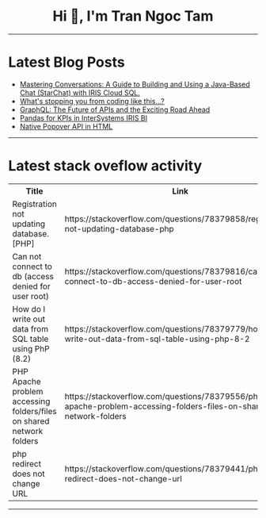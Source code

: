 <h1 align="center">Hi 👋, I'm Tran Ngoc Tam</h1>

---

# Latest Blog Posts 
<!-- BLOG-POST-LIST:START -->
- [Mastering Conversations: A Guide to Building and Using a Java-Based Chat &lpar;StarChat&rpar; with IRIS Cloud SQL.](https://dev.to/intersystems/mastering-conversations-a-guide-to-building-and-using-a-java-based-chat-starchat-with-iris-cloud-sql-4gok)
- [What&#39;s stopping you from coding like this...?](https://dev.to/josefine/whats-stopping-you-from-coding-like-this-58l7)
- [GraphQL: The Future of APIs and the Exciting Road Ahead](https://dev.to/vaibhav-solanki/graphql-the-future-of-apis-and-the-exciting-road-ahead-33bb)
- [Pandas for KPIs in InterSystems IRIS BI](https://dev.to/intersystems/pandas-for-kpis-in-intersystems-iris-bi-2ep)
- [Native Popover API in HTML](https://dev.to/saranshk/native-popover-api-in-html-4kce)
<!-- BLOG-POST-LIST:END -->

---

# Latest stack oveflow activity
<table>
  <tr><th>Title</th><th>Link</th></tr>
  <!-- STACKOVERFLOW:START --><tr><td>Registration not updating database. [PHP]</td><td>https://stackoverflow.com/questions/78379858/registration-not-updating-database-php</td></tr><tr><td>Can not connect to db &lpar;access denied for user root&rpar;</td><td>https://stackoverflow.com/questions/78379816/can-not-connect-to-db-access-denied-for-user-root</td></tr><tr><td>How do I write out data from SQL table using PhP &lpar;8.2&rpar;</td><td>https://stackoverflow.com/questions/78379779/how-do-i-write-out-data-from-sql-table-using-php-8-2</td></tr><tr><td>PHP Apache problem accessing folders/files on shared network folders</td><td>https://stackoverflow.com/questions/78379556/php-apache-problem-accessing-folders-files-on-shared-network-folders</td></tr><tr><td>php redirect does not change URL</td><td>https://stackoverflow.com/questions/78379441/php-redirect-does-not-change-url</td></tr><!-- STACKOVERFLOW:END -->
</table>

---


